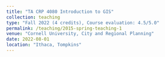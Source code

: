 ```yaml
---
title: "TA CRP 4080 Introduction to GIS"
collection: teaching
type: "Fall 2022 (4 credits), Course evaluation: 4.5/5.0"
permalink: /teaching/2015-spring-teaching-1
venue: "Cornell University, City and Regional Planning"
date: 2022-08-01
location: "Ithaca, Tompkins"
---
```


